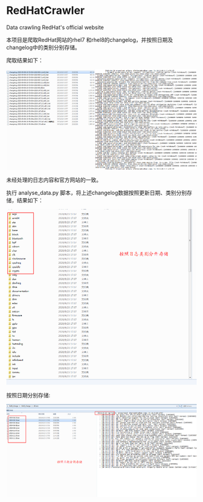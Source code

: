 # RedHatCrawler
Data crawling RedHat's official website

本项目是爬取RedHat网站的rhel7 和rhel8的changelog，并按照日期及changelog中的类别分别存储。

爬取结果如下：

![](img/img-ret01.png)

未经处理的日志内容和官方网站的一致。

执行 analyse_data.py 脚本，将上述changelog数据按照更新日期、类别分别存储，结果如下：

![](img/img-ret02.png)

按照日期分别存储:

![](img/img-ret03.png)